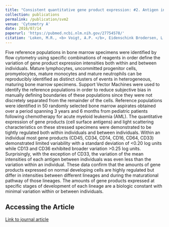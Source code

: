 ```yaml
---
title: "Consistent quantitative gene product expression: #2. Antigen intensities on bone marrow cells are invariant between individuals"
collection: publications
permalink: /publication/svm2
venue: 'Cytometry A'
date: 2016/07/14
paperurl: 'https://pubmed.ncbi.nlm.nih.gov/27754578/'
citation: 'Loken, M.R., <b> Voigt, A.P. </b>, Eidenschink Brodersen, L., Fritschle, W., Menssen, A.J., Meshinchi, S., Wells, D.A. Consistent quantitative gene product expression: #2. Antigen intensities on bone marrow cells are invariant between individuals. Cytometry A 2016.'
---
```

Five reference populations in bone marrow specimens were identified by flow cytometry using specific combinations of reagents in order define the variation of gene product expression intensities both within and between individuals. Mature lymphocytes, uncommitted progenitor cells, promyelocytes, mature monocytes and mature neutrophils can be reproducibly identified as distinct clusters of events in heterogeneous, maturing bone marrow specimens. Support Vector Machines were used to identify the reference populations in order to reduce subjective bias in manually defining boundaries of these populations since they were not discretely separated from the remainder of the cells. Reference populations were identified in 50 randomly selected bone marrow aspirates obtained over a period spanning 3 years and 6 months from pediatric patients following chemotherapy for acute myeloid leukemia (AML). The quantitative expression of gene products (cell surface antigens) and light scattering characteristics on these stressed specimens were demonstrated to be tightly regulated both within individuals and between individuals. Within an individual most gene products (CD45, CD34, CD14, CD16, CD64, CD33) demonstrated limited variability with a standard deviation of <0.20 log units while CD13 and CD36 exhibited broader variation >0.25 log units. Surprisingly, with the exception of CD33, the variation of the mean intensities of each antigen between individuals was even less than the variation within an individual. These data confirm that the amounts of gene products expressed on normal developing cells are highly regulated but differ in intensities between different lineages and during the maturational pathway of those lineages. The amounts of gene products expressed at specific stages of development of each lineage are a biologic constant with minimal variation within or between individuals.

## Accessing the Article

[Link to journal article](https://pubmed.ncbi.nlm.nih.gov/27754578/)
